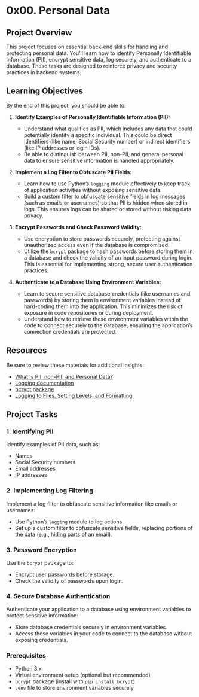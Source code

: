 # 0x00. Personal Data

## Project Overview
This project focuses on essential back-end skills for handling and protecting personal data. You’ll learn how to identify Personally Identifiable Information (PII), encrypt sensitive data, log securely, and authenticate to a database. These tasks are designed to reinforce privacy and security practices in backend systems.


## Learning Objectives
By the end of this project, you should be able to:

1. **Identify Examples of Personally Identifiable Information (PII):**
   - Understand what qualifies as PII, which includes any data that could potentially identify a specific individual. This could be direct identifiers (like name, Social Security number) or indirect identifiers (like IP addresses or login IDs).
   - Be able to distinguish between PII, non-PII, and general personal data to ensure sensitive information is handled appropriately.

2. **Implement a Log Filter to Obfuscate PII Fields:**
   - Learn how to use Python’s `logging` module effectively to keep track of application activities without exposing sensitive data.
   - Build a custom filter to obfuscate sensitive fields in log messages (such as emails or usernames) so that PII is hidden when stored in logs. This ensures logs can be shared or stored without risking data privacy.

3. **Encrypt Passwords and Check Password Validity:**
   - Use encryption to store passwords securely, protecting against unauthorized access even if the database is compromised.
   - Utilize the `bcrypt` package to hash passwords before storing them in a database and check the validity of an input password during login. This is essential for implementing strong, secure user authentication practices.

4. **Authenticate to a Database Using Environment Variables:**
   - Learn to secure sensitive database credentials (like usernames and passwords) by storing them in environment variables instead of hard-coding them into the application. This minimizes the risk of exposure in code repositories or during deployment.
   - Understand how to retrieve these environment variables within the code to connect securely to the database, ensuring the application’s connection credentials are protected.

## Resources
Be sure to review these materials for additional insights:
- [What Is PII, non-PII, and Personal Data?](#)
- [Logging documentation](#)
- [bcrypt package](#)
- [Logging to Files, Setting Levels, and Formatting](#)

## Project Tasks

### 1. Identifying PII
Identify examples of PII data, such as:
- Names
- Social Security numbers
- Email addresses
- IP addresses

### 2. Implementing Log Filtering
Implement a log filter to obfuscate sensitive information like emails or usernames:
- Use Python’s `logging` module to log actions.
- Set up a custom filter to obfuscate sensitive fields, replacing portions of the data (e.g., hiding parts of an email).

### 3. Password Encryption
Use the `bcrypt` package to:
- Encrypt user passwords before storage.
- Check the validity of passwords upon login.

### 4. Secure Database Authentication
Authenticate your application to a database using environment variables to protect sensitive information:
- Store database credentials securely in environment variables.
- Access these variables in your code to connect to the database without exposing credentials.

### Prerequisites
- Python 3.x
- Virtual environment setup (optional but recommended)
- `bcrypt` package (install with `pip install bcrypt`)
- `.env` file to store environment variables securely



